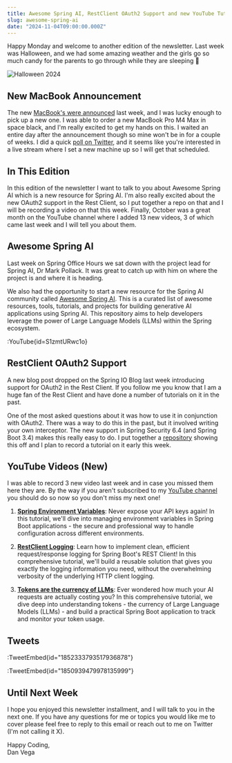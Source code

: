 ```yaml
---
title: Awesome Spring AI, RestClient OAuth2 Support and new YouTube Tutorials
slug: awesome-spring-ai
date: "2024-11-04T09:00:00.000Z"
---
```


Happy Monday and welcome to another edition of the newsletter. Last week was Halloween, and we had some amazing weather and the girls go so much candy for the parents to go through while they are sleeping 🤣

![Halloween 2024](/images/newsletter/2024/11/04/halloween_2024.png)

## New MacBook Announcement

The new [MacBook's were announced](https://www.apple.com/macbook-pro) last week, and I was lucky enough to pick up a new one. I was able to order a new MacBook Pro M4 Max in space black, and I'm really excited to get my hands on this. I waited an entire day after the announcement though so mine won't be in for a couple of weeks. I did a quick [poll on Twitter](https://x.com/therealdanvega/status/1852174428773249264), and it seems like you're interested in a live stream where I set a new machine up so I will get that scheduled.

## In This Edition

In this edition of the newsletter I want to talk to you about Awesome Spring AI which is a new resource for Spring AI. I'm also really excited about the new OAuth2 support in the Rest Client, so I put together a repo on that and I will be recording a video on that this week. Finally, October was a great month on the YouTube channel where I added 13 new videos, 3 of which came last week and I will tell you about them.

## Awesome Spring AI

Last week on Spring Office Hours we sat down with the project lead for Spring AI, Dr Mark Pollack. It was great to catch up with him on where the project is and where it is heading.

We also had the opportunity to start a new resource for the Spring AI community called [Awesome Spring AI](https://github.com/danvega/awesome-spring-ai?). This is a curated list of awesome resources, tools, tutorials, and projects for building generative AI applications using Spring AI. This repository aims to help developers leverage the power of Large Language Models (LLMs) within the Spring ecosystem.

:YouTube{id=S1zmtURwc1o}

## RestClient OAuth2 Support

A new blog post dropped on the Spring IO Blog last week introducing support for OAuth2 in the Rest Client. If you follow me you know that I am a huge fan of the Rest Client and have done a number of tutorials on it in the past.

One of the most asked questions about it was how to use it in conjunction with OAuth2. There was a way to do this in the past, but it involved writing your own interceptor. The new support in Spring Security 6.4 (and Spring Boot 3.4) makes this really easy to do. I put together a [repository](https://github.com/danvega/golf-scheduler) showing this off and I plan to record a tutorial on it early this week.

## YouTube Videos (New)

I was able to record 3 new video last week and in case you missed them here they are. By the way if you aren't subscribed to my [YouTube channel](https://www.youtube.com/@danvega) you should do so now so you don't miss my next one!

1. [**Spring Environment Variables**](https://www.youtube.com/watch?v=rQV76dufxz4): Never expose your API keys again! In this tutorial, we'll dive into managing environment variables in Spring Boot applications - the secure and professional way to handle configuration across different environments.

2. [**RestClient Logging**](https://www.youtube.com/watch?v=l35P5GylXN8): Learn how to implement clean, efficient request/response logging for Spring Boot's REST Client! In this comprehensive tutorial, we'll build a reusable solution that gives you exactly the logging information you need, without the overwhelming verbosity of the underlying HTTP client logging.

3. [**Tokens are the currency of LLMs**](https://www.youtube.com/watch?v=ZUCVRppXPSc): Ever wondered how much your AI requests are actually costing you? In this comprehensive tutorial, we dive deep into understanding tokens - the currency of Large Language Models (LLMs) - and build a practical Spring Boot application to track and monitor your token usage.

## Tweets

:TweetEmbed{id="1852333793517936878"}

:TweetEmbed{id="1850939479978135999"}


## Until Next Week

I hope you enjoyed this newsletter installment, and I will talk to you in the next one. If you have any questions for me or topics you would like me to cover please feel free to reply to this email or reach out to me on Twitter (I'm not calling it X).

Happy Coding,  
Dan Vega